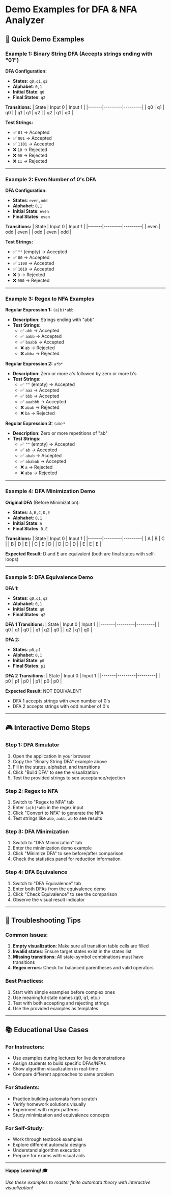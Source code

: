 # Demo Examples for DFA & NFA Analyzer

## 🎯 Quick Demo Examples

### Example 1: Binary String DFA (Accepts strings ending with "01")

**DFA Configuration:**
- **States**: `q0,q1,q2`
- **Alphabet**: `0,1`
- **Initial State**: `q0`
- **Final States**: `q2`

**Transitions:**
| State | Input 0 | Input 1 |
|-------|---------|---------|
| q0    | q1      | q0      |
| q1    | q1      | q2      |
| q2    | q1      | q0      |

**Test Strings:**
- ✅ `01` → Accepted
- ✅ `001` → Accepted  
- ✅ `1101` → Accepted
- ❌ `10` → Rejected
- ❌ `00` → Rejected
- ❌ `11` → Rejected

---

### Example 2: Even Number of 0's DFA

**DFA Configuration:**
- **States**: `even,odd`
- **Alphabet**: `0,1`
- **Initial State**: `even`
- **Final States**: `even`

**Transitions:**
| State | Input 0 | Input 1 |
|-------|---------|---------|
| even  | odd     | even    |
| odd   | even    | odd     |

**Test Strings:**
- ✅ `""` (empty) → Accepted
- ✅ `00` → Accepted
- ✅ `1100` → Accepted
- ✅ `1010` → Accepted
- ❌ `0` → Rejected
- ❌ `000` → Rejected

---

### Example 3: Regex to NFA Examples

**Regular Expression 1:** `(a|b)*abb`
- **Description**: Strings ending with "abb"
- **Test Strings:**
  - ✅ `abb` → Accepted
  - ✅ `aabb` → Accepted
  - ✅ `baabb` → Accepted
  - ❌ `ab` → Rejected
  - ❌ `abba` → Rejected

**Regular Expression 2:** `a*b*`
- **Description**: Zero or more a's followed by zero or more b's
- **Test Strings:**
  - ✅ `""` (empty) → Accepted
  - ✅ `aaa` → Accepted
  - ✅ `bbb` → Accepted
  - ✅ `aaabbb` → Accepted
  - ❌ `abab` → Rejected
  - ❌ `ba` → Rejected

**Regular Expression 3:** `(ab)*`
- **Description**: Zero or more repetitions of "ab"
- **Test Strings:**
  - ✅ `""` (empty) → Accepted
  - ✅ `ab` → Accepted
  - ✅ `abab` → Accepted
  - ✅ `ababab` → Accepted
  - ❌ `a` → Rejected
  - ❌ `aba` → Rejected

---

### Example 4: DFA Minimization Demo

**Original DFA** (Before Minimization):
- **States**: `A,B,C,D,E`
- **Alphabet**: `0,1`
- **Initial State**: `A`
- **Final States**: `D,E`

**Transitions:**
| State | Input 0 | Input 1 |
|-------|---------|---------|
| A     | B       | C       |
| B     | D       | E       |
| C     | E       | D       |
| D     | D       | D       |
| E     | E       | E       |

**Expected Result**: D and E are equivalent (both are final states with self-loops)

---

### Example 5: DFA Equivalence Demo

**DFA 1:**
- **States**: `q0,q1,q2`
- **Alphabet**: `0,1`
- **Initial State**: `q0`
- **Final States**: `q2`

**DFA 1 Transitions:**
| State | Input 0 | Input 1 |
|-------|---------|---------|
| q0    | q1      | q0      |
| q1    | q2      | q0      |
| q2    | q1      | q0      |

**DFA 2:**
- **States**: `p0,p1`
- **Alphabet**: `0,1`
- **Initial State**: `p0`
- **Final States**: `p1`

**DFA 2 Transitions:**
| State | Input 0 | Input 1 |
|-------|---------|---------|
| p0    | p1      | p0      |
| p1    | p0      | p0      |

**Expected Result**: NOT EQUIVALENT
- DFA 1 accepts strings with even number of 0's
- DFA 2 accepts strings with odd number of 0's

---

## 🎮 Interactive Demo Steps

### Step 1: DFA Simulator
1. Open the application in your browser
2. Copy the "Binary String DFA" example above
3. Fill in the states, alphabet, and transitions
4. Click "Build DFA" to see the visualization
5. Test the provided strings to see acceptance/rejection

### Step 2: Regex to NFA
1. Switch to "Regex to NFA" tab
2. Enter `(a|b)*abb` in the regex input
3. Click "Convert to NFA" to generate the NFA
4. Test strings like `abb`, `aabb`, `ab` to see results

### Step 3: DFA Minimization
1. Switch to "DFA Minimization" tab
2. Enter the minimization demo example
3. Click "Minimize DFA" to see before/after comparison
4. Check the statistics panel for reduction information

### Step 4: DFA Equivalence
1. Switch to "DFA Equivalence" tab
2. Enter both DFAs from the equivalence demo
3. Click "Check Equivalence" to see the comparison
4. Observe the visual result indicator

---

## 🔧 Troubleshooting Tips

### Common Issues:
1. **Empty visualization**: Make sure all transition table cells are filled
2. **Invalid states**: Ensure target states exist in the states list
3. **Missing transitions**: All state-symbol combinations must have transitions
4. **Regex errors**: Check for balanced parentheses and valid operators

### Best Practices:
1. Start with simple examples before complex ones
2. Use meaningful state names (q0, q1, etc.)
3. Test with both accepting and rejecting strings
4. Use the provided examples as templates

---

## 📚 Educational Use Cases

### For Instructors:
- Use examples during lectures for live demonstrations
- Assign students to build specific DFAs/NFAs
- Show algorithm visualization in real-time
- Compare different approaches to same problem

### For Students:
- Practice building automata from scratch
- Verify homework solutions visually
- Experiment with regex patterns
- Study minimization and equivalence concepts

### For Self-Study:
- Work through textbook examples
- Explore different automata designs
- Understand algorithm execution
- Prepare for exams with visual aids

---

**Happy Learning! 🎓**

*Use these examples to master finite automata theory with interactive visualization!* 
